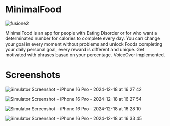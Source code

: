 # MinimalFood

![fusione2](https://github.com/user-attachments/assets/057bfa7b-8c14-4956-be7b-7691f644cf83)

MinimalFood is an app for people with Eating Disorder or for who want a determinated number for calories to complete every day.
You can change your goal in every moment without problems and unlock Foods completing your daily personal goal, every reward is different and unique.
Get motivated with phrases basad on your percentage.
VoiceOver implemented.

# Screenshots
![Simulator Screenshot - iPhone 16 Pro - 2024-12-18 at 16 27 42](https://github.com/user-attachments/assets/6f642d33-bb00-4662-be58-0aeb51f64c03)

![Simulator Screenshot - iPhone 16 Pro - 2024-12-18 at 16 27 54](https://github.com/user-attachments/assets/8cea7d04-0d5c-4960-9a73-c7c6383a1196)

![Simulator Screenshot - iPhone 16 Pro - 2024-12-18 at 16 28 10](https://github.com/user-attachments/assets/f0bd69cd-f42b-4067-968a-8f9d751bf233)

![Simulator Screenshot - iPhone 16 Pro - 2024-12-18 at 16 33 45](https://github.com/user-attachments/assets/3524eb52-fdac-47fb-b53b-1bcd7bbcc476)

